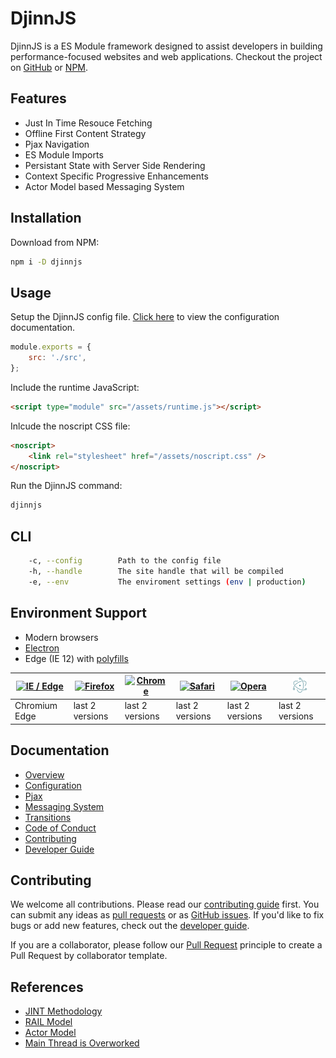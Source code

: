 # DjinnJS

DjinnJS is a ES Module framework designed to assist developers in building performance-focused websites and web applications. Checkout the project on [GitHub](https://github.com/Pageworks/djinnjs) or [NPM](https://www.npmjs.com/package/djinnjs).

## Features

-   Just In Time Resouce Fetching
-   Offline First Content Strategy
-   Pjax Navigation
-   ES Module Imports
-   Persistant State with Server Side Rendering
-   Context Specific Progressive Enhancements
-   Actor Model based Messaging System

## Installation

Download from NPM:

```sh
npm i -D djinnjs
```

## Usage

Setup the DjinnJS config file. [Click here](https://djinnjs.com/configuration) to view the configuration documentation.

```javascript
module.exports = {
    src: './src',
};
```

Include the runtime JavaScript:

```html
<script type="module" src="/assets/runtime.js"></script>
```

Inlcude the noscript CSS file:

```html
<noscript>
    <link rel="stylesheet" href="/assets/noscript.css" />
</noscript>
```

Run the DjinnJS command:

```sh
djinnjs
```

## CLI

```bash
    -c, --config        Path to the config file
    -h, --handle        The site handle that will be compiled
    -e, --env           The enviroment settings (env | production)
```

## Environment Support

-   Modern browsers
-   [Electron](https://electronjs.org/)
-   Edge (IE 12) with [polyfills](https://github.com/webcomponents/polyfills/tree/master/packages/webcomponentsjs)

| [<img src="https://raw.githubusercontent.com/alrra/browser-logos/master/src/edge/edge_48x48.png" alt="IE / Edge" width="24px" height="24px" />](http://godban.github.io/browsers-support-badges/) | [<img src="https://raw.githubusercontent.com/alrra/browser-logos/master/src/firefox/firefox_48x48.png" alt="Firefox" width="24px" height="24px" />](http://godban.github.io/browsers-support-badges/) | [<img src="https://raw.githubusercontent.com/alrra/browser-logos/master/src/chrome/chrome_48x48.png" alt="Chrome" width="24px" height="24px" />](http://godban.github.io/browsers-support-badges/) | [<img src="https://raw.githubusercontent.com/alrra/browser-logos/master/src/safari/safari_48x48.png" alt="Safari" width="24px" height="24px" />](http://godban.github.io/browsers-support-badges/) | [<img src="https://raw.githubusercontent.com/alrra/browser-logos/master/src/opera/opera_48x48.png" alt="Opera" width="24px" height="24px" />](http://godban.github.io/browsers-support-badges/) | [<img src="https://raw.githubusercontent.com/alrra/browser-logos/master/src/electron/electron_48x48.png" alt="Electron" width="24px" height="24px" />](http://godban.github.io/browsers-support-badges/) |
| ------------------------------------------------------------------------------------------------------------------------------------------------------------------------------------------------- | ----------------------------------------------------------------------------------------------------------------------------------------------------------------------------------------------------- | -------------------------------------------------------------------------------------------------------------------------------------------------------------------------------------------------- | -------------------------------------------------------------------------------------------------------------------------------------------------------------------------------------------------- | ----------------------------------------------------------------------------------------------------------------------------------------------------------------------------------------------- | -------------------------------------------------------------------------------------------------------------------------------------------------------------------------------------------------------- |
| Chromium Edge                                                                                                                                                                                     | last 2 versions                                                                                                                                                                                       | last 2 versions                                                                                                                                                                                    | last 2 versions                                                                                                                                                                                    | last 2 versions                                                                                                                                                                                 | last 2 versions                                                                                                                                                                                          |

## Documentation

-   [Overview](https://djinnjs.com/)
-   [Configuration](https://djinnjs.com/configuration)
-   [Pjax](https://djinnjs.com/pjax)
-   [Messaging System](https://djinnjs.com/messaging)
-   [Transitions](https://djinnjs.com/transitions)
-   [Code of Conduct](https://djinnjs.com/code-of-conduct)
-   [Contributing](https://github.com/Pageworks/djinnjs-docs/blob/master/docs/contributing.md)
-   [Developer Guide](https://djinnjs.com/developer-guide)

## Contributing

We welcome all contributions. Please read our [contributing guide](https://github.com/Pageworks/djinnjs-docs/blob/master/docs/contributing.md) first. You can submit any ideas as [pull requests](https://github.com/Pageworks/djinnjs/pulls) or as [GitHub issues](https://github.com/Pageworks/djinnjs/issues). If you'd like to fix bugs or add new features, check out the [developer guide](https://djinnjs.com/developer-guide).

If you are a collaborator, please follow our [Pull Request](https://djinnjs.com/contributing#branch-organization) principle to create a Pull Request by collaborator template.

## References

-   [JINT Methodology](https://jintmethod.dev/)
-   [RAIL Model](https://developers.google.com/web/fundamentals/performance/rail)
-   [Actor Model](https://dassur.ma/things/actormodel/)
-   [Main Thread is Overworked](https://www.youtube.com/watch?v=7Rrv9qFMWNM)
